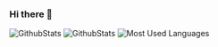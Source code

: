 ### Hi there 👋
![GithubStats](https://github-readme-stats.vercel.app/api?username=Yz-001&show_icons=true&theme=dark&count_private=true)
![GithubStats](https://github-readme-stats.vercel.app/api?username=Yz-001&show_icons=true&theme=dark&count_private=true)
![Most Used Languages](https://github-readme-stats.vercel.app/api/top-langs/?username=Yz-001&theme=dark&layout=compact)
<!--
**Yz-001/Yz-001** is a ✨ _special_ ✨ repository because its `README.md` (this file) appears on your GitHub profile.

Here are some ideas to get you started:

- 🔭 I’m currently working on ...
- 🌱 I’m currently learning ...
- 👯 I’m looking to collaborate on ...
- 🤔 I’m looking for help with ...
- 💬 Ask me about ...
- 📫 How to reach me: ...
- 😄 Pronouns: ...
- ⚡ Fun fact: ...
-->
